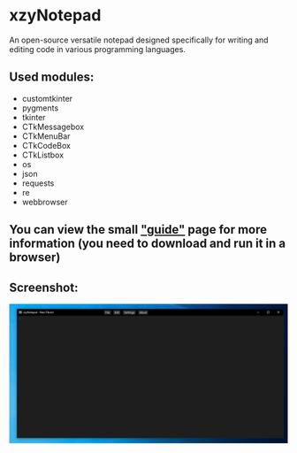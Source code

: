 # xzyNotepad
An open-source versatile notepad designed specifically for writing and editing code in various programming languages.

## Used modules:
- customtkinter
- pygments
- tkinter
- CTkMessagebox
- CTkMenuBar
- CTkCodeBox
- CTkListbox
- os
- json
- requests
- re
- webbrowser

## You can view the small ["guide"](https://github.com/KiTant/xzyNotepad/blob/master/assets/xzyNotepadGuide.html) page for more information (you need to download and run it in a browser)

## Screenshot:
![Program screenshot](https://github.com/KiTant/xzyNotepad/blob/master/ScreenshotOfProgram.jpg)